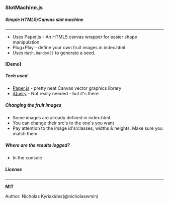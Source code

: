 ### SlotMachine.js
##### Simple HTML5/Canvas slot machine 
--------------
  - Uses Paper.js - An HTML5 canvas wrapper for easier shape manipulation
  - Plug+Play  - define your own fruit images in index.html 
  - Uses `Math.Random()` to generate a seed.

#### [Demo] 


##### Tech used

* [Paper.js] - pretty neat Canvas vector graphics library
* [jQuery] - Not really needed - but it's there


##### Changing the fruit images

 - Some images are already defined in index.html.  
 - You can change their src's to the one's you want
 - Pay attention to the image id's/classes, widths & heights. Make sure you match them


##### Where are the results logged?

 - In the console


##### License
----
**MIT**

Author: Nicholas Kyriakides(@nicholaswmin)




[Demo Here]:http://nicholaswmin.github.io/slotMachine
[Paper.js]:http://paperjs.org
[jQuery]:http://jquery.com

